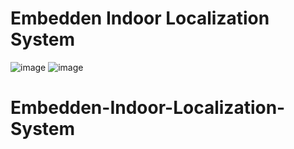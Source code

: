 # Embedden Indoor Localization System

![image](https://github.com/hsu1123/Embedden-Indoor-Localization-System/blob/main/area_map.PNG?raw=true) 
![image](https://github.com/hsu1123/Embedden-Indoor-Localization-System/blob/main/local_map.PNG?raw=true)
# Embedden-Indoor-Localization-System
